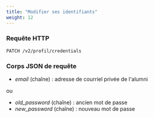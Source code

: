 ```yaml
---
title: "Modifier ses identifiants"
weight: 12
---
```


### Requête HTTP

<span>`PATCH /v2/profil/credentials`

### Corps JSON de requête

* <var>email</var> (chaîne) : adresse de courriel privée de l'alumni

ou

* <var>old_password</var> (chaîne) : ancien mot de passe
* <var>new_password</var> (chaîne) : nouveau mot de passe